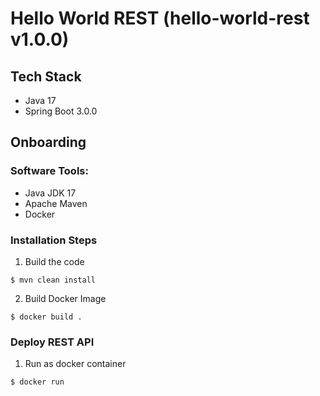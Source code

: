 # Hello World REST (hello-world-rest v1.0.0)

## Tech Stack
- Java 17
- Spring Boot 3.0.0

## Onboarding

### Software Tools:

- Java JDK 17
- Apache Maven
- Docker

### Installation Steps

1. Build the code

```
$ mvn clean install
```

2. Build Docker Image

```
$ docker build .
```

### Deploy REST API

1. Run as docker container

```
$ docker run 
```
